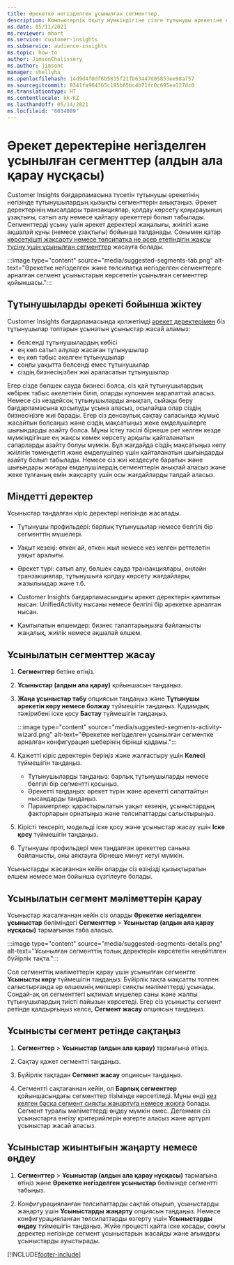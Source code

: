 ```yaml
---
title: Әрекетке негізделген ұсынылған сегменттер.
description: Компьютерлік оқыту мүмкіндігіне сізге тұтынушы әрекетіне негізделген жаңа және қызықты сегменттерді табуға көмектесуіне мүмкіндік беріңіз.
ms.date: 05/11/2021
ms.reviewer: mhart
ms.service: customer-insights
ms.subservice: audience-insights
ms.topic: how-to
author: JimsonChalissery
ms.author: jimsonc
manager: shellyha
ms.openlocfilehash: 14d9d4f0df6b5835f21fb63447d05853ee98a757
ms.sourcegitcommit: 8341fa964365c185b65bc4b71fc0c695ea127dc0
ms.translationtype: HT
ms.contentlocale: kk-KZ
ms.lasthandoff: 05/14/2021
ms.locfileid: "6034089"
---
```

# <a name="suggested-segments-based-on-activity-data-preview"></a>Әрекет деректеріне негізделген ұсынылған сегменттер (алдын ала қарау нұсқасы)

Customer Insights бағдарламасына түсетін тұтынушы әрекетінің негізінде тұтынушылардың қызықты сегменттерін анықтаңыз. Әрекет деректерінің мысалдары транзакциялар, қолдау көрсету қоңырауының ұзақтығы, сатып алу немесе қайтару әрекеттері болып табылады. Сегменттерді ұсыну үшін әрекет деректері жаңалығы, жиілігі және ақшалай құны (немесе ұзақтығы) бойынша талданады. Сонымен қатар [көрсеткішті жақсарту немесе төлсипатқа не әсер ететіндігін жақсы түсіну үшін ұсынылған сегменттер](suggested-segments.md) жасауға болады.

:::image type="content" source="media/suggested-segments-tab.png" alt-text="Әрекетке негізделген және төлсипатқа негізделген сегменттерге арналған сегмент ұсыныстарын көрсететін ұсынылған сегменттер қойыншасы.":::

## <a name="categorize-customers-by-activity"></a>Тұтынушыларды әрекеті бойынша жіктеу

Customer Insights бағдарламасында қолжетімді [әрекет деректерімен](activities.md) біз тұтынушылар топтарын ұсынатын ұсыныстар жасай аламыз:

- белсенді тұтынушылардың көбісі 
- ең көп сатып алулар жасаған тұтынушылар 
- ең көп табыс әкелген тұтынушылар 
- соңғы уақытта белсенді емес тұтынушылар 
- сіздің бизнесіңізбен жиі араласатын тұтынушылар  

Егер сізде бөлшек сауда бизнесі болса, сіз қай тұтынушылардың көбірек табыс әкелетінін біліп, оларды купонмен марапаттай аласыз. Немесе сіз кездейсоқ тұтынушыларды анықтап, сыйақы беру бағдарламасына қосылуды ұсына аласыз, осылайша олар сіздің бизнесіңізге жиі барады.
Егер сіз денсаулық сақтау саласында жұмыс жасайтын болсаңыз және сіздің мақсатыңыз жеке емделушілерге шығындарды азайту болса. Мұны істеу тәсілі бірнеше рет келген кезде мүмкіндігінше ең жақсы көмек көрсету арқылы қайталанатын сапарларды азайту болуы мүмкін. Бұл жағдайда сіздің мақсатыңыз келу жиілігін төмендетіп және емделушілер үшін қайталанатын шығындарды азайту болып табылады. Немесе сіз жиі кездесуге баратын және шығындары жоғары емделушілердің сегменттерін анықтай аласыз және жеке тұлғаның емін жақсарту үшін осы жағдайларды талдай аласыз. 

## <a name="required-data"></a>Міндетті деректер

Ұсыныстар таңдалған кіріс деректері негізінде жасалады. 

- Тұтынушы профильдері: барлық тұтынушылар немесе белгілі бір сегменттің мүшелері. 

- Уақыт кезеңі: өткен ай, өткен жыл немесе кез келген реттелетін уақыт аралығы.

- Әрекет түрі: сатып алу, бөлшек сауда транзакциялары, онлайн транзакциялар, тұтынушыға қолдау көрсету жағдайлары, жазылымдар және т.б.  

- Customer Insights бағдарламасындағы әрекет деректерін қамтитын нысан: UnifiedActivity нысаны немесе белгілі бір әрекетке арналған нысан. 

- Қамтылатын өлшемдер: бизнес талаптарыңызға байланысты жаңалық, жиілік немесе ақшалай өлшем.

## <a name="generate-suggested-segments"></a>Ұсынылатын сегменттер жасау

1. **Сегменттер** бетіне өтіңіз.

1. **Ұсыныстар (алдын ала қарау)** қойыншасын таңдаңыз.

1. **Жаңа ұсыныстар табу** опциясын таңдаңыз және **Тұтынушы әрекетін көру немесе болжау** түймешігін таңдаңыз. Қадамдық тәжірибені іске қосу **Бастау** түймешігін таңдаңыз.

   :::image type="content" source="media/suggested-segments-activity-wizard.png" alt-text="Әрекетке негізделген ұсынылған сегментке арналған конфигурация шеберінің бірінші қадамы.":::

1. Қажетті кіріс деректерін беріңіз және жалғастыру үшін **Келесі** түймешігін таңдаңыз.

   - Тұтынушыларды таңдаңыз: барлық тұтынушыларды немесе белгілі бір сегментті қосыңыз.
   - Әрекетті таңдаңыз: әрекет түрін және әрекетті сипаттайтын нысандарды таңдаңыз.
   - Параметрлер: қарастырылатын уақыт кезеңін, ұсыныстардың факторларын орнатыңыз және төлсипаттарды салыстырыңыз.

1. Кірісті тексеріп, модельді іске қосу және ұсыныстар жасау үшін **Іске қосу** түймешігін таңдаңыз.

1. Тұтынушы профильдері мен таңдалған әрекеттер санына байланысты, оны аяқтауға бірнеше минут кетуі мүмкін. 

Ұсыныстарды жасағаннан кейін оларды сіз өзіңізді қызықтыратын өлшем немесе мән бойынша сүзгілеуге болады. 

## <a name="view-details-of-a-suggested-segment"></a>Ұсынылатын сегмент мәліметтерін қарау

Ұсыныстар жасалғаннан кейін сіз оларды **Әрекетке негізделген ұсыныстар** бөліміндегі **Сегменттер** > **Ұсыныстар (алдын ала қарау нұсқасы)** тармағынан таба аласыз.

:::image type="content" source="media/suggested-segments-details.png" alt-text="Ұсынылған сегменттің толық деректерін көрсететін кеңейтілген бүйірлік тақта.":::

Сол сегменттің мәліметтерін қарау үшін ұсынылған сегментте **Ұсынысты көру** түймешігін таңдаңыз. Бүйірлік тақта мақсатты топпен салыстырғанда әр өлшемнің мөлшері сияқты мәліметтерді ұсынады. Сондай-ақ ол сегменттегі ықтимал мүшелер саны және жалпы тұтынушылардың тиісті пайызын көрсетеді. Егер сіз ұсынысты сегмент ретінде қалдырғыңыз келсе, **Сегмент жасау** опциясын таңдаңыз.    

## <a name="save-a-suggestion-as-a-segment"></a>Ұсынысты сегмент ретінде сақтаңыз

1. **Сегменттер** > **Ұсыныстар (алдын ала қарау)** тармағына өтіңіз.

1. Сақтау қажет сегментті таңдаңыз. 

1. Бүйірлік тақтадан **Сегмент жасау** опциясын таңдаңыз. 

1. Сегментті сақтағаннан кейін, ол **Барлық сегменттер** қойыншасындағы сегменттер тізімінде көрсетіледі. Мұны енді [кез келген басқа сегмент сияқты жаңартуға немесе жоюға](segments.md) болады. Сегмент туралы мәліметтерді өңдеу мүмкін емес. Дегенмен сіз ұсыныстарға енгізу критерийлерін өзгерте аласыз және әртүрлі ұсыныстар жасай аласыз.

## <a name="refresh-or-edit-a-set-of-suggestions"></a>Ұсыныстар жиынтығын жаңарту немесе өңдеу

1. **Сегменттер** > **Ұсыныстар (алдын ала қарау нұсқасы)** тармағына өтіңіз және **Әрекетке негізделген ұсыныстар** бөлімінде сегментті табыңыз.

1. Конфигурацияланған төлсипаттарды сақтай отырып, ұсыныстарды жаңарту үшін **Ұсыныстарды жаңарту** опциясын таңдаңыз. Немесе конфигурацияланған төлсипаттарды өзгерту үшін **Ұсыныстарды өңдеу** түймешігін таңдаңыз. Жүйе процесті қайта іске қосады, соңғы деректер негізінде сегмент ұсыныстарын жасайды және ағымдағы ұсыныстарды ауыстырады.

[!INCLUDE[footer-include](../includes/footer-banner.md)]
